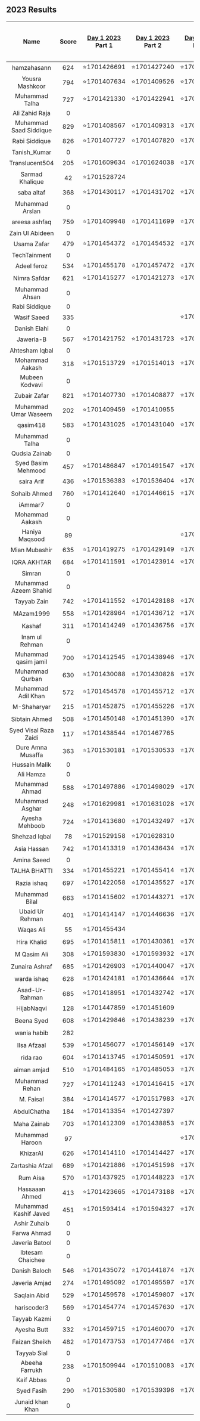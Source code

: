 <!-- TABLE_MARKER -->
## 2023 Results
| Name  | Score |    [Day 1 2023](https://adventofcode.com/2023/day/1)   Part 1    |   [Day 1 2023](https://adventofcode.com/2023/day/1)   Part 2   |    [Day 2 2023](https://adventofcode.com/2023/day/2)   Part 1    |   [Day 2 2023](https://adventofcode.com/2023/day/2)   Part 2   |    [Day 3 2023](https://adventofcode.com/2023/day/3)   Part 1    |   [Day 3 2023](https://adventofcode.com/2023/day/3)   Part 2   |    [Day 4 2023](https://adventofcode.com/2023/day/4)   Part 1    |   [Day 4 2023](https://adventofcode.com/2023/day/4)   Part 2   |    [Day 5 2023](https://adventofcode.com/2023/day/5)   Part 1    |   [Day 5 2023](https://adventofcode.com/2023/day/5)   Part 2   |    [Day 6 2023](https://adventofcode.com/2023/day/6)   Part 1    |   [Day 6 2023](https://adventofcode.com/2023/day/6)   Part 2   |    [Day 7 2023](https://adventofcode.com/2023/day/7)   Part 1    |   [Day 7 2023](https://adventofcode.com/2023/day/7)   Part 2   |    [Day 8 2023](https://adventofcode.com/2023/day/8)   Part 1    |   [Day 8 2023](https://adventofcode.com/2023/day/8)   Part 2   |    [Day 9 2023](https://adventofcode.com/2023/day/9)   Part 1    |   [Day 9 2023](https://adventofcode.com/2023/day/9)   Part 2   |    [Day 10 2023](https://adventofcode.com/2023/day/10)   Part 1    |   [Day 10 2023](https://adventofcode.com/2023/day/10)   Part 2   |    [Day 11 2023](https://adventofcode.com/2023/day/11)   Part 1    |   [Day 11 2023](https://adventofcode.com/2023/day/11)   Part 2   |    [Day 12 2023](https://adventofcode.com/2023/day/12)   Part 1    |   [Day 12 2023](https://adventofcode.com/2023/day/12)   Part 2   |    [Day 13 2023](https://adventofcode.com/2023/day/13)   Part 1    |   [Day 13 2023](https://adventofcode.com/2023/day/13)   Part 2   |    [Day 14 2023](https://adventofcode.com/2023/day/14)   Part 1    |   [Day 14 2023](https://adventofcode.com/2023/day/14)   Part 2   |    [Day 15 2023](https://adventofcode.com/2023/day/15)   Part 1    |   [Day 15 2023](https://adventofcode.com/2023/day/15)   Part 2   |    [Day 16 2023](https://adventofcode.com/2023/day/16)   Part 1    |   [Day 16 2023](https://adventofcode.com/2023/day/16)   Part 2   |    [Day 17 2023](https://adventofcode.com/2023/day/17)   Part 1    |   [Day 17 2023](https://adventofcode.com/2023/day/17)   Part 2   |    [Day 18 2023](https://adventofcode.com/2023/day/18)   Part 1    |   [Day 18 2023](https://adventofcode.com/2023/day/18)   Part 2   |    [Day 19 2023](https://adventofcode.com/2023/day/19)   Part 1    |   [Day 19 2023](https://adventofcode.com/2023/day/19)   Part 2   |    [Day 20 2023](https://adventofcode.com/2023/day/20)   Part 1    |   [Day 20 2023](https://adventofcode.com/2023/day/20)   Part 2   |    [Day 21 2023](https://adventofcode.com/2023/day/21)   Part 1    |   [Day 21 2023](https://adventofcode.com/2023/day/21)   Part 2   |    [Day 22 2023](https://adventofcode.com/2023/day/22)   Part 1    |   [Day 22 2023](https://adventofcode.com/2023/day/22)   Part 2   |    [Day 23 2023](https://adventofcode.com/2023/day/23)   Part 1    |   [Day 23 2023](https://adventofcode.com/2023/day/23)   Part 2   |    [Day 24 2023](https://adventofcode.com/2023/day/24)   Part 1    |   [Day 24 2023](https://adventofcode.com/2023/day/24)   Part 2   |    [Day 25 2023](https://adventofcode.com/2023/day/25)   Part 1    |   [Day 25 2023](https://adventofcode.com/2023/day/25)   Part 2   |
|:---:|:---:|:---:|:---:|:---:|:---:|:---:|:---:|:---:|:---:|:---:|:---:|:---:|:---:|:---:|:---:|:---:|:---:|:---:|:---:|:---:|:---:|:---:|:---:|:---:|:---:|:---:|:---:|:---:|:---:|:---:|:---:|:---:|:---:|:---:|:---:|:---:|:---:|:---:|:---:|:---:|:---:|:---:|:---:|:---:|:---:|:---:|:---:|:---:|:---:|:---:|:---:|
| hamzahasann | 624 |⭐1701426691 | ⭐1701427240 |⭐1701502493 | ⭐1701502559 |⭐1701595701 | ⭐1701595712 |⭐1701683227 | ⭐1701683559 |      |       |      |       |      |       |      |       |      |       |      |       |      |       |      |       |      |       |      |       |      |       |      |       |      |       |      |       |      |       |      |       |      |       |      |       |      |       |      |       |      |       |
| Yousra Mashkoor | 794 |⭐1701407634 | ⭐1701409526 |⭐1701496108 | ⭐1701497096 |⭐1701585280 | ⭐1701585804 |⭐1701667521 | ⭐1701669180 |      |       |      |       |      |       |      |       |      |       |      |       |      |       |      |       |      |       |      |       |      |       |      |       |      |       |      |       |      |       |      |       |      |       |      |       |      |       |      |       |      |       |
| Muhammad Talha | 727 |⭐1701421330 | ⭐1701422941 |⭐1701506439 | ⭐1701506455 |⭐1701584731 | ⭐1701586109 |⭐1701667190 | ⭐1701668198 |      |       |      |       |      |       |      |       |      |       |      |       |      |       |      |       |      |       |      |       |      |       |      |       |      |       |      |       |      |       |      |       |      |       |      |       |      |       |      |       |      |       |
| Ali Zahid Raja | 0 |      |       |      |       |      |       |      |       |      |       |      |       |      |       |      |       |      |       |      |       |      |       |      |       |      |       |      |       |      |       |      |       |      |       |      |       |      |       |      |       |      |       |      |       |      |       |      |       |      |       |
| Muhammad Saad Siddique | 829 |⭐1701408567 | ⭐1701409313 |⭐1701494300 | ⭐1701494318 |⭐1701581422 | ⭐1701581468 |⭐1701667146 | ⭐1701667204 |      |       |      |       |      |       |      |       |      |       |      |       |      |       |      |       |      |       |      |       |      |       |      |       |      |       |      |       |      |       |      |       |      |       |      |       |      |       |      |       |      |       |
| Rabi Siddique  | 826 |⭐1701407727 | ⭐1701407820 |⭐1701494420 | ⭐1701494442 |⭐1701580917 | ⭐1701580968 |⭐1701667477 | ⭐1701667492 |      |       |      |       |      |       |      |       |      |       |      |       |      |       |      |       |      |       |      |       |      |       |      |       |      |       |      |       |      |       |      |       |      |       |      |       |      |       |      |       |      |       |
| Tanish_Kumar | 0 |      |       |      |       |      |       |      |       |      |       |      |       |      |       |      |       |      |       |      |       |      |       |      |       |      |       |      |       |      |       |      |       |      |       |      |       |      |       |      |       |      |       |      |       |      |       |      |       |      |       |
| Translucent504 | 205 |⭐1701609634 | ⭐1701624038 |⭐1701637670 | ⭐1701638047 |⭐1701679877 |       |      |       |      |       |      |       |      |       |      |       |      |       |      |       |      |       |      |       |      |       |      |       |      |       |      |       |      |       |      |       |      |       |      |       |      |       |      |       |      |       |      |       |      |       |
| Sarmad Khalique | 42 |⭐1701528724 |       |      |       |      |       |      |       |      |       |      |       |      |       |      |       |      |       |      |       |      |       |      |       |      |       |      |       |      |       |      |       |      |       |      |       |      |       |      |       |      |       |      |       |      |       |      |       |      |       |
| saba altaf | 368 |⭐1701430117 | ⭐1701431702 |⭐1701585543 | ⭐1701585943 |⭐1701620076 | ⭐1701620228 |      |       |      |       |      |       |      |       |      |       |      |       |      |       |      |       |      |       |      |       |      |       |      |       |      |       |      |       |      |       |      |       |      |       |      |       |      |       |      |       |      |       |      |       |
| Muhammad Arslan | 0 |      |       |      |       |      |       |      |       |      |       |      |       |      |       |      |       |      |       |      |       |      |       |      |       |      |       |      |       |      |       |      |       |      |       |      |       |      |       |      |       |      |       |      |       |      |       |      |       |      |       |
| areesa ashfaq | 759 |⭐1701409948 | ⭐1701411699 |⭐1701497594 | ⭐1701497894 |⭐1701587805 | ⭐1701588446 |⭐1701667226 | ⭐1701667321 |      |       |      |       |      |       |      |       |      |       |      |       |      |       |      |       |      |       |      |       |      |       |      |       |      |       |      |       |      |       |      |       |      |       |      |       |      |       |      |       |      |       |
| Zain Ul Abideen | 0 |      |       |      |       |      |       |      |       |      |       |      |       |      |       |      |       |      |       |      |       |      |       |      |       |      |       |      |       |      |       |      |       |      |       |      |       |      |       |      |       |      |       |      |       |      |       |      |       |      |       |
| Usama Zafar | 479 |⭐1701454372 | ⭐1701454532 |⭐1701523001 | ⭐1701523050 |⭐1701627594 | ⭐1701627643 |⭐1701714095 | ⭐1701714142 |      |       |      |       |      |       |      |       |      |       |      |       |      |       |      |       |      |       |      |       |      |       |      |       |      |       |      |       |      |       |      |       |      |       |      |       |      |       |      |       |      |       |
| TechTainment | 0 |      |       |      |       |      |       |      |       |      |       |      |       |      |       |      |       |      |       |      |       |      |       |      |       |      |       |      |       |      |       |      |       |      |       |      |       |      |       |      |       |      |       |      |       |      |       |      |       |      |       |
| Adeel feroz | 534 |⭐1701455178 | ⭐1701457472 |⭐1701501380 | ⭐1701501748 |⭐1701626828 | ⭐1701626840 |⭐1701696990 | ⭐1701701442 |      |       |      |       |      |       |      |       |      |       |      |       |      |       |      |       |      |       |      |       |      |       |      |       |      |       |      |       |      |       |      |       |      |       |      |       |      |       |      |       |      |       |
| Nimra Safdar | 621 |⭐1701415277 | ⭐1701421273 |⭐1701519406 | ⭐1701519564 |⭐1701591643 | ⭐1701591703 |⭐1701670904 | ⭐1701671885 |      |       |      |       |      |       |      |       |      |       |      |       |      |       |      |       |      |       |      |       |      |       |      |       |      |       |      |       |      |       |      |       |      |       |      |       |      |       |      |       |      |       |
| Muhammad Ahsan | 0 |      |       |      |       |      |       |      |       |      |       |      |       |      |       |      |       |      |       |      |       |      |       |      |       |      |       |      |       |      |       |      |       |      |       |      |       |      |       |      |       |      |       |      |       |      |       |      |       |      |       |
| Rabi Siddique | 0 |      |       |      |       |      |       |      |       |      |       |      |       |      |       |      |       |      |       |      |       |      |       |      |       |      |       |      |       |      |       |      |       |      |       |      |       |      |       |      |       |      |       |      |       |      |       |      |       |      |       |
| Wasif Saeed | 335 |      |       |⭐1701541345 | ⭐1701541470 |⭐1701626841 | ⭐1701626920 |⭐1701716192 | ⭐1701716203 |      |       |      |       |      |       |      |       |      |       |      |       |      |       |      |       |      |       |      |       |      |       |      |       |      |       |      |       |      |       |      |       |      |       |      |       |      |       |      |       |      |       |
| Danish Elahi | 0 |      |       |      |       |      |       |      |       |      |       |      |       |      |       |      |       |      |       |      |       |      |       |      |       |      |       |      |       |      |       |      |       |      |       |      |       |      |       |      |       |      |       |      |       |      |       |      |       |      |       |
| Jaweria-B | 567 |⭐1701421752 | ⭐1701431723 |⭐1701522317 | ⭐1701522336 |⭐1701591997 | ⭐1701592008 |⭐1701690467 | ⭐1701693649 |      |       |      |       |      |       |      |       |      |       |      |       |      |       |      |       |      |       |      |       |      |       |      |       |      |       |      |       |      |       |      |       |      |       |      |       |      |       |      |       |      |       |
| Ahtesham Iqbal | 0 |      |       |      |       |      |       |      |       |      |       |      |       |      |       |      |       |      |       |      |       |      |       |      |       |      |       |      |       |      |       |      |       |      |       |      |       |      |       |      |       |      |       |      |       |      |       |      |       |      |       |
| Mohammad Aakash | 318 |⭐1701513729 | ⭐1701514013 |⭐1701515621 | ⭐1701515635 |⭐1701718537 | ⭐1701718550 |      |       |      |       |      |       |      |       |      |       |      |       |      |       |      |       |      |       |      |       |      |       |      |       |      |       |      |       |      |       |      |       |      |       |      |       |      |       |      |       |      |       |      |       |
| Mubeen Kodvavi | 0 |      |       |      |       |      |       |      |       |      |       |      |       |      |       |      |       |      |       |      |       |      |       |      |       |      |       |      |       |      |       |      |       |      |       |      |       |      |       |      |       |      |       |      |       |      |       |      |       |      |       |
| Zubair Zafar | 821 |⭐1701407730 | ⭐1701408877 |⭐1701494439 | ⭐1701494461 |⭐1701580571 | ⭐1701580860 |⭐1701667816 | ⭐1701667942 |      |       |      |       |      |       |      |       |      |       |      |       |      |       |      |       |      |       |      |       |      |       |      |       |      |       |      |       |      |       |      |       |      |       |      |       |      |       |      |       |      |       |
| Muhammad Umar Waseem | 202 |⭐1701409459 | ⭐1701410955 |      |       |      |       |      |       |      |       |      |       |      |       |      |       |      |       |      |       |      |       |      |       |      |       |      |       |      |       |      |       |      |       |      |       |      |       |      |       |      |       |      |       |      |       |      |       |      |       |
| qasim418 | 583 |⭐1701431025 | ⭐1701431040 |⭐1701504303 | ⭐1701504316 |⭐1701672973 | ⭐1701672985 |⭐1701673064 | ⭐1701673074 |      |       |      |       |      |       |      |       |      |       |      |       |      |       |      |       |      |       |      |       |      |       |      |       |      |       |      |       |      |       |      |       |      |       |      |       |      |       |      |       |      |       |
| Muhammad Talha | 0 |      |       |      |       |      |       |      |       |      |       |      |       |      |       |      |       |      |       |      |       |      |       |      |       |      |       |      |       |      |       |      |       |      |       |      |       |      |       |      |       |      |       |      |       |      |       |      |       |      |       |
| Qudsia Zainab | 0 |      |       |      |       |      |       |      |       |      |       |      |       |      |       |      |       |      |       |      |       |      |       |      |       |      |       |      |       |      |       |      |       |      |       |      |       |      |       |      |       |      |       |      |       |      |       |      |       |      |       |
| Syed Basim Mehmood | 457 |⭐1701486847 | ⭐1701491547 |⭐1701494179 | ⭐1701494585 |⭐1701588478 | ⭐1701589822 |      |       |      |       |      |       |      |       |      |       |      |       |      |       |      |       |      |       |      |       |      |       |      |       |      |       |      |       |      |       |      |       |      |       |      |       |      |       |      |       |      |       |      |       |
| saira Arif | 436 |⭐1701536383 | ⭐1701536404 |⭐1701538016 | ⭐1701538038 |⭐1701617529 | ⭐1701617548 |⭐1701706845 | ⭐1701706862 |      |       |      |       |      |       |      |       |      |       |      |       |      |       |      |       |      |       |      |       |      |       |      |       |      |       |      |       |      |       |      |       |      |       |      |       |      |       |      |       |      |       |
| Sohaib Ahmed | 760 |⭐1701412640 | ⭐1701446615 |⭐1701497702 | ⭐1701497969 |⭐1701581209 | ⭐1701581784 |⭐1701667371 | ⭐1701668240 |      |       |      |       |      |       |      |       |      |       |      |       |      |       |      |       |      |       |      |       |      |       |      |       |      |       |      |       |      |       |      |       |      |       |      |       |      |       |      |       |      |       |
| iAmmar7 | 0 |      |       |      |       |      |       |      |       |      |       |      |       |      |       |      |       |      |       |      |       |      |       |      |       |      |       |      |       |      |       |      |       |      |       |      |       |      |       |      |       |      |       |      |       |      |       |      |       |      |       |
| Mohammad Aakash | 0 |      |       |      |       |      |       |      |       |      |       |      |       |      |       |      |       |      |       |      |       |      |       |      |       |      |       |      |       |      |       |      |       |      |       |      |       |      |       |      |       |      |       |      |       |      |       |      |       |      |       |
| Haniya Maqsood | 89 |      |       |⭐1701498615 |       |      |       |      |       |      |       |      |       |      |       |      |       |      |       |      |       |      |       |      |       |      |       |      |       |      |       |      |       |      |       |      |       |      |       |      |       |      |       |      |       |      |       |      |       |      |       |
| Mian Mubashir | 635 |⭐1701419275 | ⭐1701429149 |⭐1701511231 | ⭐1701511244 |⭐1701609805 | ⭐1701610102 |⭐1701668450 | ⭐1701668677 |      |       |      |       |      |       |      |       |      |       |      |       |      |       |      |       |      |       |      |       |      |       |      |       |      |       |      |       |      |       |      |       |      |       |      |       |      |       |      |       |      |       |
| IQRA AKHTAR | 684 |⭐1701411591 | ⭐1701423914 |⭐1701507031 | ⭐1701507132 |⭐1701586993 | ⭐1701587535 |⭐1701670540 | ⭐1701670637 |      |       |      |       |      |       |      |       |      |       |      |       |      |       |      |       |      |       |      |       |      |       |      |       |      |       |      |       |      |       |      |       |      |       |      |       |      |       |      |       |      |       |
| Simran | 0 |      |       |      |       |      |       |      |       |      |       |      |       |      |       |      |       |      |       |      |       |      |       |      |       |      |       |      |       |      |       |      |       |      |       |      |       |      |       |      |       |      |       |      |       |      |       |      |       |      |       |
| Muhammad Azeem Shahid | 0 |      |       |      |       |      |       |      |       |      |       |      |       |      |       |      |       |      |       |      |       |      |       |      |       |      |       |      |       |      |       |      |       |      |       |      |       |      |       |      |       |      |       |      |       |      |       |      |       |      |       |
| Tayyab Zain | 742 |⭐1701411552 | ⭐1701428188 |⭐1701500011 | ⭐1701500095 |⭐1701586103 | ⭐1701587736 |⭐1701667359 | ⭐1701667376 |      |       |      |       |      |       |      |       |      |       |      |       |      |       |      |       |      |       |      |       |      |       |      |       |      |       |      |       |      |       |      |       |      |       |      |       |      |       |      |       |      |       |
| MAzam1999 | 558 |⭐1701428964 | ⭐1701436712 |⭐1701505257 | ⭐1701505495 |⭐1701674905 | ⭐1701675456 |⭐1701686236 | ⭐1701686965 |      |       |      |       |      |       |      |       |      |       |      |       |      |       |      |       |      |       |      |       |      |       |      |       |      |       |      |       |      |       |      |       |      |       |      |       |      |       |      |       |      |       |
| Kashaf  | 311 |⭐1701414249 | ⭐1701436756 |⭐1701510810 | ⭐1701510863 |      |       |      |       |      |       |      |       |      |       |      |       |      |       |      |       |      |       |      |       |      |       |      |       |      |       |      |       |      |       |      |       |      |       |      |       |      |       |      |       |      |       |      |       |      |       |
| Inam ul Rehman | 0 |      |       |      |       |      |       |      |       |      |       |      |       |      |       |      |       |      |       |      |       |      |       |      |       |      |       |      |       |      |       |      |       |      |       |      |       |      |       |      |       |      |       |      |       |      |       |      |       |      |       |
| Muhammad qasim jamil | 700 |⭐1701412545 | ⭐1701438946 |⭐1701507651 | ⭐1701507689 |⭐1701582626 | ⭐1701585990 |⭐1701669574 | ⭐1701669758 |      |       |      |       |      |       |      |       |      |       |      |       |      |       |      |       |      |       |      |       |      |       |      |       |      |       |      |       |      |       |      |       |      |       |      |       |      |       |      |       |      |       |
| Muhammad Qurban | 630 |⭐1701430088 | ⭐1701430828 |⭐1701498353 | ⭐1701498537 |⭐1701588333 | ⭐1701588466 |⭐1701701524 | ⭐1701701685 |      |       |      |       |      |       |      |       |      |       |      |       |      |       |      |       |      |       |      |       |      |       |      |       |      |       |      |       |      |       |      |       |      |       |      |       |      |       |      |       |      |       |
| Muhammad Adil Khan | 572 |⭐1701454578 | ⭐1701455712 |⭐1701513859 | ⭐1701514299 |⭐1701588943 | ⭐1701590011 |⭐1701676735 | ⭐1701679459 |      |       |      |       |      |       |      |       |      |       |      |       |      |       |      |       |      |       |      |       |      |       |      |       |      |       |      |       |      |       |      |       |      |       |      |       |      |       |      |       |      |       |
| M-Shaharyar | 215 |⭐1701452875 | ⭐1701455226 |⭐1701594652 | ⭐1701603280 |      |       |      |       |      |       |      |       |      |       |      |       |      |       |      |       |      |       |      |       |      |       |      |       |      |       |      |       |      |       |      |       |      |       |      |       |      |       |      |       |      |       |      |       |      |       |
| Sibtain Ahmed | 508 |⭐1701450148 | ⭐1701451390 |⭐1701501244 | ⭐1701501783 |⭐1701590905 | ⭐1701622416 |⭐1701685076 |       |      |       |      |       |      |       |      |       |      |       |      |       |      |       |      |       |      |       |      |       |      |       |      |       |      |       |      |       |      |       |      |       |      |       |      |       |      |       |      |       |      |       |
| Syed Visal Raza Zaidi | 117 |⭐1701438544 | ⭐1701467765 |      |       |      |       |      |       |      |       |      |       |      |       |      |       |      |       |      |       |      |       |      |       |      |       |      |       |      |       |      |       |      |       |      |       |      |       |      |       |      |       |      |       |      |       |      |       |      |       |
| Dure Amna Musaffa | 363 |⭐1701530181 | ⭐1701530533 |⭐1701530831 | ⭐1701532589 |⭐1701587098 | ⭐1701587119 |      |       |      |       |      |       |      |       |      |       |      |       |      |       |      |       |      |       |      |       |      |       |      |       |      |       |      |       |      |       |      |       |      |       |      |       |      |       |      |       |      |       |      |       |
| Hussain Malik | 0 |      |       |      |       |      |       |      |       |      |       |      |       |      |       |      |       |      |       |      |       |      |       |      |       |      |       |      |       |      |       |      |       |      |       |      |       |      |       |      |       |      |       |      |       |      |       |      |       |      |       |
| Ali Hamza | 0 |      |       |      |       |      |       |      |       |      |       |      |       |      |       |      |       |      |       |      |       |      |       |      |       |      |       |      |       |      |       |      |       |      |       |      |       |      |       |      |       |      |       |      |       |      |       |      |       |      |       |
| Muhammad Ahmad | 588 |⭐1701497886 | ⭐1701498029 |⭐1701497098 | ⭐1701498212 |⭐1701586415 | ⭐1701586435 |⭐1701709562 | ⭐1701709716 |      |       |      |       |      |       |      |       |      |       |      |       |      |       |      |       |      |       |      |       |      |       |      |       |      |       |      |       |      |       |      |       |      |       |      |       |      |       |      |       |      |       |
| Muhammad Asghar | 248 |⭐1701629981 | ⭐1701631028 |⭐1701710769 | ⭐1701712457 |⭐1701713364 | ⭐1701713644 |      |       |      |       |      |       |      |       |      |       |      |       |      |       |      |       |      |       |      |       |      |       |      |       |      |       |      |       |      |       |      |       |      |       |      |       |      |       |      |       |      |       |      |       |
| Ayesha Mehboob | 724 |⭐1701413680 | ⭐1701432497 |⭐1701497540 | ⭐1701501239 |⭐1701585772 | ⭐1701585795 |⭐1701670034 | ⭐1701670168 |      |       |      |       |      |       |      |       |      |       |      |       |      |       |      |       |      |       |      |       |      |       |      |       |      |       |      |       |      |       |      |       |      |       |      |       |      |       |      |       |      |       |
| Shehzad Iqbal | 78 |⭐1701529158 | ⭐1701628310 |      |       |      |       |      |       |      |       |      |       |      |       |      |       |      |       |      |       |      |       |      |       |      |       |      |       |      |       |      |       |      |       |      |       |      |       |      |       |      |       |      |       |      |       |      |       |      |       |
| Asia Hassan | 742 |⭐1701413319 | ⭐1701436434 |⭐1701497297 | ⭐1701499465 |⭐1701585099 | ⭐1701585177 |⭐1701669637 | ⭐1701669749 |      |       |      |       |      |       |      |       |      |       |      |       |      |       |      |       |      |       |      |       |      |       |      |       |      |       |      |       |      |       |      |       |      |       |      |       |      |       |      |       |      |       |
| Amina Saeed | 0 |      |       |      |       |      |       |      |       |      |       |      |       |      |       |      |       |      |       |      |       |      |       |      |       |      |       |      |       |      |       |      |       |      |       |      |       |      |       |      |       |      |       |      |       |      |       |      |       |      |       |
| TALHA BHATTI | 334 |⭐1701455221 | ⭐1701455414 |⭐1701561034 | ⭐1701561116 |      |       |⭐1701717979 | ⭐1701717994 |      |       |      |       |      |       |      |       |      |       |      |       |      |       |      |       |      |       |      |       |      |       |      |       |      |       |      |       |      |       |      |       |      |       |      |       |      |       |      |       |      |       |
| Razia ishaq | 697 |⭐1701422058 | ⭐1701435527 |⭐1701501624 | ⭐1701501908 |⭐1701585243 | ⭐1701586788 |⭐1701669149 | ⭐1701670032 |      |       |      |       |      |       |      |       |      |       |      |       |      |       |      |       |      |       |      |       |      |       |      |       |      |       |      |       |      |       |      |       |      |       |      |       |      |       |      |       |      |       |
| Muhammad Bilal | 663 |⭐1701415602 | ⭐1701443271 |⭐1701516396 | ⭐1701517603 |⭐1701583804 | ⭐1701586894 |⭐1701669043 | ⭐1701669466 |      |       |      |       |      |       |      |       |      |       |      |       |      |       |      |       |      |       |      |       |      |       |      |       |      |       |      |       |      |       |      |       |      |       |      |       |      |       |      |       |      |       |
| Ubaid Ur Rehman | 401 |⭐1701414147 | ⭐1701446636 |⭐1701534855 | ⭐1701535191 |⭐1701600075 | ⭐1701600159 |      |       |      |       |      |       |      |       |      |       |      |       |      |       |      |       |      |       |      |       |      |       |      |       |      |       |      |       |      |       |      |       |      |       |      |       |      |       |      |       |      |       |      |       |
| Waqas Ali | 55 |⭐1701455434 |       |      |       |      |       |      |       |      |       |      |       |      |       |      |       |      |       |      |       |      |       |      |       |      |       |      |       |      |       |      |       |      |       |      |       |      |       |      |       |      |       |      |       |      |       |      |       |      |       |
| Hira Khalid | 695 |⭐1701415811 | ⭐1701430361 |⭐1701499362 | ⭐1701507219 |⭐1701585739 | ⭐1701586519 |⭐1701669195 | ⭐1701674396 |      |       |      |       |      |       |      |       |      |       |      |       |      |       |      |       |      |       |      |       |      |       |      |       |      |       |      |       |      |       |      |       |      |       |      |       |      |       |      |       |      |       |
| M Qasim Ali | 308 |⭐1701593830 | ⭐1701593932 |⭐1701594108 | ⭐1701594665 |⭐1701594816 | ⭐1701594833 |      |       |      |       |      |       |      |       |      |       |      |       |      |       |      |       |      |       |      |       |      |       |      |       |      |       |      |       |      |       |      |       |      |       |      |       |      |       |      |       |      |       |      |       |
| Zunaira Ashraf | 685 |⭐1701426903 | ⭐1701440047 |⭐1701498097 | ⭐1701502766 |⭐1701585563 | ⭐1701585622 |⭐1701670617 | ⭐1701670667 |      |       |      |       |      |       |      |       |      |       |      |       |      |       |      |       |      |       |      |       |      |       |      |       |      |       |      |       |      |       |      |       |      |       |      |       |      |       |      |       |      |       |
| warda ishaq | 628 |⭐1701424181 | ⭐1701436644 |⭐1701502246 | ⭐1701516349 |⭐1701587766 | ⭐1701587805 |⭐1701678337 | ⭐1701678463 |      |       |      |       |      |       |      |       |      |       |      |       |      |       |      |       |      |       |      |       |      |       |      |       |      |       |      |       |      |       |      |       |      |       |      |       |      |       |      |       |      |       |
| Asad-Ur-Rahman | 685 |⭐1701418951 | ⭐1701432742 |⭐1701497033 | ⭐1701498923 |⭐1701587033 | ⭐1701587056 |⭐1701682470 | ⭐1701682485 |      |       |      |       |      |       |      |       |      |       |      |       |      |       |      |       |      |       |      |       |      |       |      |       |      |       |      |       |      |       |      |       |      |       |      |       |      |       |      |       |      |       |
| HijabNaqvi | 128 |⭐1701447859 | ⭐1701451609 |      |       |      |       |      |       |      |       |      |       |      |       |      |       |      |       |      |       |      |       |      |       |      |       |      |       |      |       |      |       |      |       |      |       |      |       |      |       |      |       |      |       |      |       |      |       |      |       |
| Beena Syed | 608 |⭐1701429846 | ⭐1701438239 |⭐1701513880 | ⭐1701514816 |⭐1701586032 | ⭐1701586077 |⭐1701690088 | ⭐1701690961 |      |       |      |       |      |       |      |       |      |       |      |       |      |       |      |       |      |       |      |       |      |       |      |       |      |       |      |       |      |       |      |       |      |       |      |       |      |       |      |       |      |       |
| wania habib | 282 |      |       |      |       |⭐1701662351 | ⭐1701662450 |⭐1701669978 | ⭐1701670052 |      |       |      |       |      |       |      |       |      |       |      |       |      |       |      |       |      |       |      |       |      |       |      |       |      |       |      |       |      |       |      |       |      |       |      |       |      |       |      |       |      |       |
| Ilsa Afzaal | 539 |⭐1701456077 | ⭐1701456149 |⭐1701506442 | ⭐1701506566 |⭐1701599615 | ⭐1701599831 |⭐1701692055 | ⭐1701692125 |      |       |      |       |      |       |      |       |      |       |      |       |      |       |      |       |      |       |      |       |      |       |      |       |      |       |      |       |      |       |      |       |      |       |      |       |      |       |      |       |      |       |
| rida rao | 604 |⭐1701413745 | ⭐1701450591 |⭐1701577555 | ⭐1701578207 |⭐1701586658 | ⭐1701586679 |⭐1701670121 | ⭐1701670297 |      |       |      |       |      |       |      |       |      |       |      |       |      |       |      |       |      |       |      |       |      |       |      |       |      |       |      |       |      |       |      |       |      |       |      |       |      |       |      |       |      |       |
| aiman amjad | 510 |⭐1701484165 | ⭐1701485053 |⭐1701519397 | ⭐1701519517 |⭐1701591928 | ⭐1701592046 |⭐1701690120 | ⭐1701690169 |      |       |      |       |      |       |      |       |      |       |      |       |      |       |      |       |      |       |      |       |      |       |      |       |      |       |      |       |      |       |      |       |      |       |      |       |      |       |      |       |      |       |
| Muhammad Rehan | 727 |⭐1701411243 | ⭐1701416415 |⭐1701500140 | ⭐1701501227 |⭐1701584119 | ⭐1701589785 |⭐1701669011 | ⭐1701674736 |      |       |      |       |      |       |      |       |      |       |      |       |      |       |      |       |      |       |      |       |      |       |      |       |      |       |      |       |      |       |      |       |      |       |      |       |      |       |      |       |      |       |
| M. Faisal | 384 |⭐1701414577 | ⭐1701517983 |⭐1701616824 | ⭐1701616993 |⭐1701585863 | ⭐1701588599 |      |       |      |       |      |       |      |       |      |       |      |       |      |       |      |       |      |       |      |       |      |       |      |       |      |       |      |       |      |       |      |       |      |       |      |       |      |       |      |       |      |       |      |       |
| AbdulChatha | 184 |⭐1701413354 | ⭐1701427397 |      |       |      |       |      |       |      |       |      |       |      |       |      |       |      |       |      |       |      |       |      |       |      |       |      |       |      |       |      |       |      |       |      |       |      |       |      |       |      |       |      |       |      |       |      |       |      |       |
| Maha Zainab | 703 |⭐1701412309 | ⭐1701438853 |⭐1701504652 | ⭐1701511849 |⭐1701585741 | ⭐1701585819 |⭐1701668413 | ⭐1701669252 |      |       |      |       |      |       |      |       |      |       |      |       |      |       |      |       |      |       |      |       |      |       |      |       |      |       |      |       |      |       |      |       |      |       |      |       |      |       |      |       |      |       |
| Muhammad Haroon | 97 |      |       |⭐1701497155 |       |      |       |      |       |      |       |      |       |      |       |      |       |      |       |      |       |      |       |      |       |      |       |      |       |      |       |      |       |      |       |      |       |      |       |      |       |      |       |      |       |      |       |      |       |      |       |
| KhizarAI | 626 |⭐1701414110 | ⭐1701414427 |⭐1701495635 | ⭐1701495995 |⭐1701620705 | ⭐1701620836 |⭐1701716068 | ⭐1701716158 |      |       |      |       |      |       |      |       |      |       |      |       |      |       |      |       |      |       |      |       |      |       |      |       |      |       |      |       |      |       |      |       |      |       |      |       |      |       |      |       |      |       |
| Zartashia Afzal | 689 |⭐1701421886 | ⭐1701451598 |⭐1701497165 | ⭐1701499363 |⭐1701585940 | ⭐1701586361 |⭐1701669695 | ⭐1701670861 |      |       |      |       |      |       |      |       |      |       |      |       |      |       |      |       |      |       |      |       |      |       |      |       |      |       |      |       |      |       |      |       |      |       |      |       |      |       |      |       |      |       |
| Rum Aisa | 570 |⭐1701437925 | ⭐1701448223 |⭐1701502281 | ⭐1701503059 |⭐1701597845 | ⭐1701602346 |⭐1701684630 | ⭐1701714517 |      |       |      |       |      |       |      |       |      |       |      |       |      |       |      |       |      |       |      |       |      |       |      |       |      |       |      |       |      |       |      |       |      |       |      |       |      |       |      |       |      |       |
| Hassaaan Ahmed | 413 |⭐1701423665 | ⭐1701473188 |⭐1701536619 | ⭐1701538653 |⭐1701632003 | ⭐1701632371 |⭐1701689313 |       |      |       |      |       |      |       |      |       |      |       |      |       |      |       |      |       |      |       |      |       |      |       |      |       |      |       |      |       |      |       |      |       |      |       |      |       |      |       |      |       |      |       |
| Muhammad Kashif Javed | 451 |⭐1701593414 | ⭐1701594327 |⭐1701596950 | ⭐1701597490 |⭐1701590137 | ⭐1701590228 |⭐1701691994 | ⭐1701692462 |      |       |      |       |      |       |      |       |      |       |      |       |      |       |      |       |      |       |      |       |      |       |      |       |      |       |      |       |      |       |      |       |      |       |      |       |      |       |      |       |      |       |
| Ashir Zuhaib | 0 |      |       |      |       |      |       |      |       |      |       |      |       |      |       |      |       |      |       |      |       |      |       |      |       |      |       |      |       |      |       |      |       |      |       |      |       |      |       |      |       |      |       |      |       |      |       |      |       |      |       |
| Farwa Ahmad | 0 |      |       |      |       |      |       |      |       |      |       |      |       |      |       |      |       |      |       |      |       |      |       |      |       |      |       |      |       |      |       |      |       |      |       |      |       |      |       |      |       |      |       |      |       |      |       |      |       |      |       |
| Javeria Batool | 0 |      |       |      |       |      |       |      |       |      |       |      |       |      |       |      |       |      |       |      |       |      |       |      |       |      |       |      |       |      |       |      |       |      |       |      |       |      |       |      |       |      |       |      |       |      |       |      |       |      |       |
| Ibtesam Chaichee | 0 |      |       |      |       |      |       |      |       |      |       |      |       |      |       |      |       |      |       |      |       |      |       |      |       |      |       |      |       |      |       |      |       |      |       |      |       |      |       |      |       |      |       |      |       |      |       |      |       |      |       |
| Danish Baloch | 546 |⭐1701435072 | ⭐1701441874 |⭐1701513155 | ⭐1701518564 |⭐1701610313 | ⭐1701610495 |⭐1701687907 | ⭐1701689607 |      |       |      |       |      |       |      |       |      |       |      |       |      |       |      |       |      |       |      |       |      |       |      |       |      |       |      |       |      |       |      |       |      |       |      |       |      |       |      |       |      |       |
| Javeria Amjad | 274 |⭐1701495092 | ⭐1701495597 |⭐1701542630 | ⭐1701545316 |⭐1701588605 |       |      |       |      |       |      |       |      |       |      |       |      |       |      |       |      |       |      |       |      |       |      |       |      |       |      |       |      |       |      |       |      |       |      |       |      |       |      |       |      |       |      |       |      |       |
| Saqlain Abid | 529 |⭐1701459578 | ⭐1701459807 |⭐1701515668 | ⭐1701530180 |⭐1701589997 | ⭐1701590012 |⭐1701688003 | ⭐1701688050 |      |       |      |       |      |       |      |       |      |       |      |       |      |       |      |       |      |       |      |       |      |       |      |       |      |       |      |       |      |       |      |       |      |       |      |       |      |       |      |       |      |       |
| hariscoder3 | 569 |⭐1701454774 | ⭐1701457630 |⭐1701527151 | ⭐1701527172 |⭐1701583591 | ⭐1701583608 |⭐1701700488 | ⭐1701700582 |      |       |      |       |      |       |      |       |      |       |      |       |      |       |      |       |      |       |      |       |      |       |      |       |      |       |      |       |      |       |      |       |      |       |      |       |      |       |      |       |      |       |
| Tayyab Kazmi | 0 |      |       |      |       |      |       |      |       |      |       |      |       |      |       |      |       |      |       |      |       |      |       |      |       |      |       |      |       |      |       |      |       |      |       |      |       |      |       |      |       |      |       |      |       |      |       |      |       |      |       |
| Ayesha Butt | 332 |⭐1701459715 | ⭐1701460070 |⭐1701527208 | ⭐1701527321 |⭐1701629500 | ⭐1701629616 |      |       |      |       |      |       |      |       |      |       |      |       |      |       |      |       |      |       |      |       |      |       |      |       |      |       |      |       |      |       |      |       |      |       |      |       |      |       |      |       |      |       |      |       |
| Faizan Sheikh | 482 |⭐1701473753 | ⭐1701477464 |⭐1701555612 | ⭐1701556463 |⭐1701604669 | ⭐1701605253 |⭐1701685365 | ⭐1701686464 |      |       |      |       |      |       |      |       |      |       |      |       |      |       |      |       |      |       |      |       |      |       |      |       |      |       |      |       |      |       |      |       |      |       |      |       |      |       |      |       |      |       |
| Tayyab Sial | 0 |      |       |      |       |      |       |      |       |      |       |      |       |      |       |      |       |      |       |      |       |      |       |      |       |      |       |      |       |      |       |      |       |      |       |      |       |      |       |      |       |      |       |      |       |      |       |      |       |      |       |
| Abeeha Farrukh | 238 |⭐1701509944 | ⭐1701510083 |⭐1701510213 | ⭐1701510313 |      |       |      |       |      |       |      |       |      |       |      |       |      |       |      |       |      |       |      |       |      |       |      |       |      |       |      |       |      |       |      |       |      |       |      |       |      |       |      |       |      |       |      |       |      |       |
| Kaif Abbas | 0 |      |       |      |       |      |       |      |       |      |       |      |       |      |       |      |       |      |       |      |       |      |       |      |       |      |       |      |       |      |       |      |       |      |       |      |       |      |       |      |       |      |       |      |       |      |       |      |       |      |       |
| Syed Fasih | 290 |⭐1701530580 | ⭐1701539396 |⭐1701610783 | ⭐1701610836 |⭐1701611047 | ⭐1701611060 |      |       |      |       |      |       |      |       |      |       |      |       |      |       |      |       |      |       |      |       |      |       |      |       |      |       |      |       |      |       |      |       |      |       |      |       |      |       |      |       |      |       |      |       |
| Junaid khan Khan | 0 |      |       |      |       |      |       |      |       |      |       |      |       |      |       |      |       |      |       |      |       |      |       |      |       |      |       |      |       |      |       |      |       |      |       |      |       |      |       |      |       |      |       |      |       |      |       |      |       |      |       |


